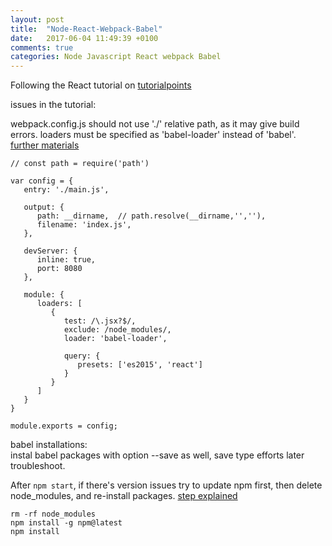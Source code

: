 ```yaml
---
layout: post
title:  "Node-React-Webpack-Babel"
date:   2017-06-04 11:49:39 +0100
comments: true  
categories: Node Javascript React webpack Babel
---
```



Following the React tutorial on [tutorialpoints](https://www.tutorialspoint.com/reactjs/reactjs_environment_setup.htm)

issues in the tutorial:

webpack.config.js should not use './' relative path, as it may give build errors. loaders must be specified as 'babel-loader' instead of 'babel'.  [further materials](https://stackoverflow.com/questions/43049748/invalid-configuration-object-in-webpack)

```
// const path = require('path')

var config = {
   entry: './main.js',
	
   output: {
      path: __dirname,  // path.resolve(__dirname,'',''),
      filename: 'index.js',
   },
	
   devServer: {
      inline: true,
      port: 8080
   },
	
   module: {
      loaders: [
         {
            test: /\.jsx?$/,
            exclude: /node_modules/,
            loader: 'babel-loader',
				
            query: {
               presets: ['es2015', 'react']
            }
         }
      ]
   }
}

module.exports = config;
```

babel installations:  
instal babel packages with option --save as well, save type efforts later troubleshoot.


After `npm start`, if there's version issues try to update npm first, then delete node_modules, and re-install packages. [step explained](https://stackoverflow.com/questions/39959900/npm-start-error-with-create-react-app)

```
rm -rf node_modules
npm install -g npm@latest
npm install
```